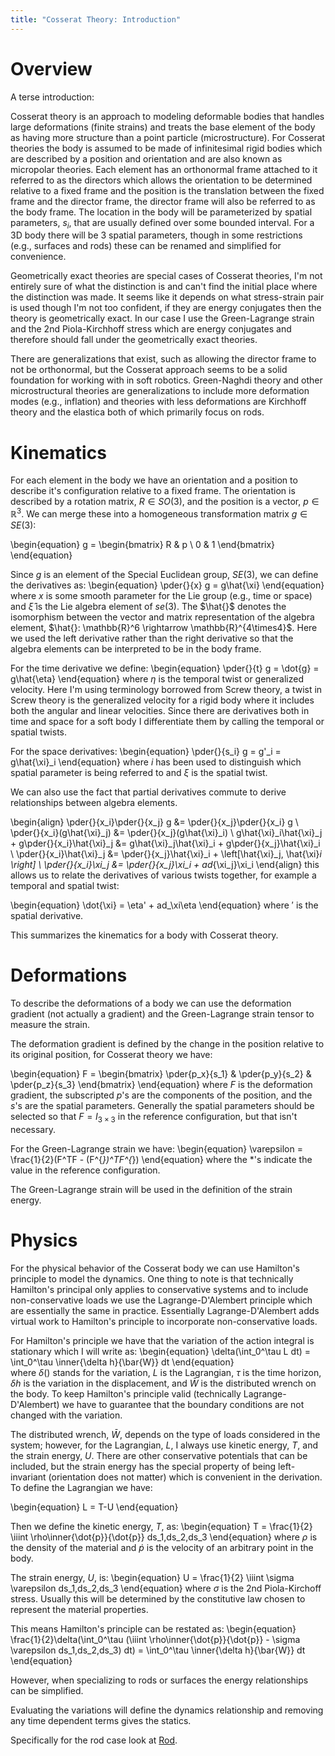 ```yaml
---
title: "Cosserat Theory: Introduction"
---
```


$$
\newcommand{\der}[2]{\frac{d#1}{d#2}}
\newcommand{\pder}[2]{\frac{\partial#1}{\partial#2}}
\newcommand{\inner}[2]{\langle #1, #2 \rangle}
$$

# Overview

A terse introduction:

Cosserat theory is an approach to modeling deformable bodies that handles large deformations (finite strains) and treats the base element of the body as having more structure than a point particle (microstructure). For Cosserat theories the body is assumed to be made of infinitesimal rigid bodies which are described by a position and orientation and are also known as micropolar theories. Each element has an orthonormal frame attached to it referred to as the directors which allows the orientation to be determined relative to a fixed frame and the position is the translation between the fixed frame and the director frame, the director frame will also be referred to as the body frame. The location in the body will be parameterized by spatial parameters, $s_i$, that are usually defined over some bounded interval. For a 3D body there will be 3 spatial parameters, though in some restrictions (e.g., surfaces and rods) these can be renamed and simplified for convenience. 

Geometrically exact theories are special cases of Cosserat theories, I'm not entirely sure of what the distinction is and can't find the initial place where the distinction was made. It seems like it depends on what stress-strain pair is used though I'm not too confident, if they are energy conjugates then the theory is geometrically exact. In our case I use the Green-Lagrange strain and the 2nd Piola-Kirchhoff stress which are energy conjugates and therefore should fall under the geometrically exact theories.
 
There are generalizations that exist, such as allowing the director frame to not be orthonormal, but the Cosserat approach seems to be a solid foundation for working with in soft robotics. Green-Naghdi theory and other microstructural theories are generalizations to include more deformation modes (e.g., inflation) and theories with less deformations are Kirchhoff theory and the elastica both of which primarily focus on rods. 
 
# Kinematics

For each element in the body we have an orientation and a position to describe it's configuration relative to a fixed frame. The orientation is described by a rotation matrix, $R\in SO(3)$, and the position is a vector, $p\in\mathbb{R}^3$. We can merge these into a homogeneous transformation matrix $g\in SE(3)$:

\begin{equation}
    g = \begin{bmatrix} R & p \\ 0 & 1 \end{bmatrix}
\end{equation}

Since $g$ is an element of the Special Euclidean group, $SE(3)$, we can define the derivatives as:
\begin{equation}
    \pder{}{x} g = g\hat{\xi}
\end{equation}
where $x$ is some smooth parameter for the Lie group (e.g., time or space) and $\hat{\xi}$ is the Lie algebra element of $se(3)$. The $\hat{}$ denotes the isomorphism between the vector and matrix representation of the algebra element, $\hat{}: \mathbb{R}^6 \rightarrow \mathbb{R}^{4\times4}$. Here we used the left derivative rather than the right derivative so that the algebra elements can be interpreted to be in the body frame. 

For the time derivative we define:
\begin{equation}
    \pder{}{t} g = \dot{g} = g\hat{\eta}
\end{equation}
where $\eta$ is the temporal twist or generalized velocity. Here I'm using terminology borrowed from Screw theory, a twist in Screw theory is the generalized velocity for a rigid body where it includes both the angular and linear velocities. Since there are derivatives both in time and space for a soft body I differentiate them by calling the temporal or spatial twists.  

For the space derivatives:
\begin{equation}
    \pder{}{s_i} g = g'_i = g\hat{\xi}_i
\end{equation}
where $i$ has been used to distinguish which spatial parameter is being referred to and $\xi$ is the spatial twist. 

We can also use the fact that partial derivatives commute to derive relationships between algebra elements.

\begin{align}
    \pder{}{x_i}\pder{}{x_j} g &= \pder{}{x_j}\pder{}{x_i} g \\
    \pder{}{x_i}(g\hat{\xi}_j) &= \pder{}{x_j}(g\hat{\xi}_i) \\
    g\hat{\xi}_i\hat{\xi}_j + g\pder{}{x_i}\hat{\xi}_j &= g\hat{\xi}_j\hat{\xi}_i + g\pder{}{x_j}\hat{\xi}_i \\
    \pder{}{x_i}\hat{\xi}_j &= \pder{}{x_j}\hat{\xi}_i + \left[\hat{\xi}_j, \hat{\xi}_i \right] \\
    \pder{}{x_i}\xi_j &= \pder{}{x_j}\xi_i + ad_{\xi_j}\xi_i
\end{align}
this allows us to relate the derivatives of various twists together, for example a temporal and spatial twist:

\begin{equation}
    \dot{\xi} = \eta' + ad_\xi\eta
\end{equation}
where $'$ is the spatial derivative.

This summarizes the kinematics for a body with Cosserat theory. 

# Deformations

To describe the deformations of a body we can use the deformation gradient (not actually a gradient) and the Green-Lagrange strain tensor to measure the strain. 

The deformation gradient is defined by the change in the position relative to its original position, for Cosserat theory we have:

\begin{equation}
    F = \begin{bmatrix} \pder{p_x}{s_1} & \pder{p_y}{s_2} & \pder{p_z}{s_3} \end{bmatrix}
\end{equation}
where $F$ is the deformation gradient, the subscripted $p$'s are the components of the position, and the $s$'s are the spatial parameters. Generally the spatial parameters should be selected so that $F = I_{3\times3}$ in the reference configuration, but that isn't necessary.

For the Green-Lagrange strain we have:
\begin{equation}
    \varepsilon = \frac{1}{2}(F^TF - (F^{*})^TF^{*})
\end{equation}
where the $*$'s indicate the value in the reference configuration.

The Green-Lagrange strain will be used in the definition of the strain energy.

# Physics

For the physical behavior of the Cosserat body we can use Hamilton's principle to model the dynamics. One thing to note is that technically Hamilton's principal only applies to conservative systems and to include non-conservative loads we use the Lagrange-D'Alembert principle which are essentially the same in practice. Essentially Lagrange-D'Alembert adds virtual work to Hamilton's principle to incorporate non-conservative loads. 

For Hamilton's principle we have that the variation of the action integral is stationary which I will write as:
\begin{equation}
    \delta(\int_0^\tau L dt) = \int_0^\tau \inner{\delta h}{\bar{W}} dt
\end{equation}  
where $\delta()$ stands for the variation, $L$ is the Lagrangian, $\tau$ is the time horizon, $\delta h$ is the variation in the displacement, and $\bar{W}$ is the distributed wrench on the body. To keep Hamilton's principle valid (technically Lagrange-D'Alembert) we have to guarantee that the boundary conditions are not changed with the variation. 

The distributed wrench, $\bar{W}$, depends on the type of loads considered in the system; however, for the Lagrangian, $L$, I always use kinetic energy, $T$, and the strain energy, $U$. There are other conservative potentials that can be included, but the strain energy has the special property of being left-invariant (orientation does not matter) which is convenient in the derivation. To define the Lagrangian we have:

\begin{equation}
    L = T-U
\end{equation}

Then we define the kinetic energy, $T$, as:
\begin{equation}
    T = \frac{1}{2} \iiint \rho\inner{\dot{p}}{\dot{p}} ds_1\,ds_2\,ds_3
\end{equation}
where $\rho$ is the density of the material and $\dot{p}$ is the velocity of an arbitrary point in the body.

The strain energy, $U$, is:
\begin{equation}
    U = \frac{1}{2} \iiint \sigma \varepsilon ds_1\,ds_2\,ds_3
\end{equation}
where $\sigma$ is the 2nd Piola-Kirchoff stress. Usually this will be determined by the constitutive law chosen to represent the material properties.

This means Hamilton's principle can be restated as:
\begin{equation}
    \frac{1}{2}\delta(\int_0^\tau (\iiint \rho\inner{\dot{p}}{\dot{p}} - \sigma \varepsilon ds_1\,ds_2\,ds_3) dt) = \int_0^\tau \inner{\delta h}{\bar{W}} dt
\end{equation}

However, when specializing to rods or surfaces the energy relationships can be simplified. 

Evaluating the variations will define the dynamics relationship and removing any time dependent terms gives the statics.


Specifically for the rod case look at [Rod](cosserat_rod.html). 